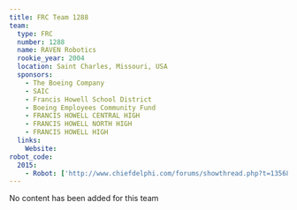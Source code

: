 ```yaml
---
title: FRC Team 1288
team:
  type: FRC
  number: 1288
  name: RAVEN Robotics
  rookie_year: 2004
  location: Saint Charles, Missouri, USA
  sponsors:
    - The Boeing Company
    - SAIC
    - Francis Howell School District
    - Boeing Employees Community Fund
    - FRANCIS HOWELL CENTRAL HIGH
    - FRANCIS HOWELL NORTH HIGH
    - FRANCIS HOWELL HIGH
  links:
    Website: 
robot_code:
  2015:
    - Robot: ['http://www.chiefdelphi.com/forums/showthread.php?t=135688', 'python']
---
```

No content has been added for this team